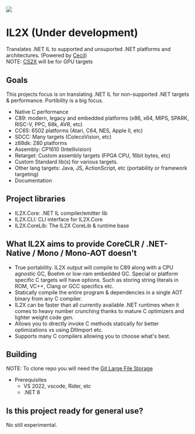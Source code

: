 # <a href="https://discord.gg/QmJEGER9An"><image src="https://theme.zdassets.com/theme_assets/678183/cc59daa07820943e943c2fc283b9079d7003ff76.svg"/></a>

# IL2X (Under development)
Translates .NET IL to supported and unsuported .NET platforms and architectures. (Powered by <a href="https://github.com/reignstudios/cecil">Cecil</a>)<br>
NOTE: <a href="https://github.com/reignstudios/CS2X">CS2X</a> will be for GPU targets

## Goals
This projects focus is on translating .NET IL for non-supported .NET targets & performance. Portibility is a big focus.
* Native C performance
* C89: modern, legacy and embedded platforms (x86, x64, MIPS, SPARK, RISC-V, PPC, 68k, AVR, etc)
* CC65: 6502 platforms (Atari, C64, NES, Apple II, etc)
* SDCC: Many targets (ColecoVision, etc)
* z88dk: Z80 platforms
* Assembly: CP1610 (Intellivision)
* Retarget: Custom assembly targets (FPGA CPU, 16bit bytes, etc)
* Custom Standard lib(s) for various targets.
* Other lang targets: Java, JS, ActionScript, etc (portability or framework targeting)
* Documentation

## Project libraries
* IL2X.Core: .NET IL compiler/emitter lib
* IL2X.CLI: CLI interface for IL2X.Core
* IL2X.CoreLib: The IL2X CoreLib & runtime base

## What IL2X aims to provide CoreCLR / .NET-Native / Mono / Mono-AOT doesn't
* True portability. IL2X output will compile to C89 along with a CPU agnostic GC, Boehm or low-ram embedded GC. Special or platform specific C targets will have options. Such as storing string literals in ROM, VC++, Clang or GCC specifics etc.
* Statically compile the entire program & dependencies in a single AOT binary from any C compiler.
* IL2X can be faster than all currently available .NET runtimes when it comes to heavy number crunching thanks to mature C optimizers and lighter weight code gen.
* Allows you to directly invoke C methods statically for better optimizations vs using DllImport etc.
* Supports many C compilers allowing you to choose what's best.

## Building
NOTE: To clone repo you will need the <a href=https://git-lfs.github.com>Git Large File Storage</a></a>

* Prerequisites
	* VS 2022, vscode, Rider, etc
	* .NET 8

## Is this project ready for general use?
No still experimental.
